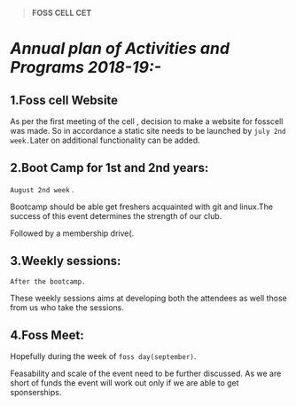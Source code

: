 
> **FOSS CELL CET** 


# _**Annual plan of Activities and Programs 2018-19:-**_

  

## 1.Foss cell Website

  
As per the first meeting of the cell , decision to make a website for fosscell was made. So in accordance a static site needs to be launched by `july 2nd week.`Later on additional functionality can be added.

  

## 2.Boot Camp for 1st and 2nd years:

  

`August 2nd week` .

Bootcamp should be able get freshers acquainted with git and linux.The success of this event determines the strength of our club.

  

Followed by a membership drive(.

  

## 3.Weekly sessions:

    After the bootcamp.

These weekly sessions aims at developing both the attendees as well those from us who take the sessions.

  

## 4.Foss Meet:

Hopefully during the week of `foss day(september)`.

Feasability and scale of the event need to be further discussed. As we are short of funds the event will work out only if we are able to get sponserships.
